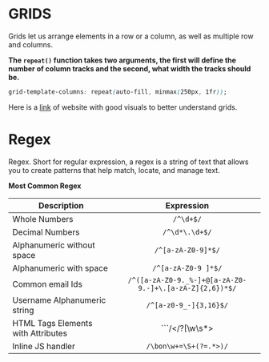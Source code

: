 # GRIDS

Grids let us arrange elements in a row or a column, as well as multiple row and columns.

**The ```repeat()``` function takes two arguments, the first will define the number of column tracks and the second, what width the tracks should be.**

```css
grid-template-columns: repeat(auto-fill, minmax(250px, 1fr));
```

Here is a [link](http://grid.malven.co/) of website with good visuals to better understand grids. 

# Regex
Regex. Short for regular expression, a regex is a string of text that allows you to create patterns that help match, locate, and manage text. 

**Most Common Regex**

| Description           | Expression                |
| --------------------- |:-------------------------:|
| Whole Numbers         | ```/^\d+$/```             |
| Decimal Numbers       | ```/^\d*\.\d+$/```        |
| Alphanumeric without space |```/^[a-zA-Z0-9]*$/```|
| Alphanumeric with space | ```/^[a-zA-Z0-9 ]*$/``` |
| Common email Ids | ```/^([a-zA-Z0-9._%-]+@[a-zA-Z0-9.-]+\.[a-zA-Z]{2,6})*$/``` |
| Username Alphanumeric string | ```/^[a-z0-9_-]{3,16}$/``` |
| HTML Tags Elements with Attributes | ```/<\/?[\w\s*>|<.+[\W]>/``` |
| Inline JS handler | ```/\bon\w+=\S+(?=.*>)/``` |
